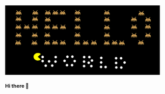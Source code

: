 ![alt text](https://github.com/Geoffrey-Cauchois/Geoffrey-Cauchois/blob/main/img/header.png?raw=true)

### Hi there 👋

<!--
**Geoffrey-Cauchois/Geoffrey-Cauchois** is a ✨ _special_ ✨ repository because its `README.md` (this file) appears on your GitHub profile.

Here are some ideas to get you started:

- 🔭 I’m currently working on ...
- 🌱 I’m currently learning ...
- 👯 I’m looking to collaborate on ...
- 🤔 I’m looking for help with ...
- 💬 Ask me about ...
- 📫 How to reach me: ...
- 😄 Pronouns: ...
- ⚡ Fun fact: ...
-->
